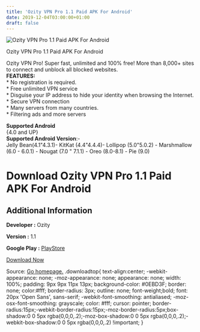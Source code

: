 ```yaml
---
title: 'Ozity VPN Pro 1.1 Paid APK For Android'
date: 2019-12-04T03:00:00+01:00
draft: false
---
```


![Ozity VPN Pro 1.1 Paid APK For Android](https://i1.wp.com/apkhome.net/wp-content/uploads/2019/12/Ozity-VPN-Pro-1.1-Paid.png "Ozity VPN Pro 1.1 Paid APK For Android")

  

Ozity VPN Pro 1.1 Paid APK For Android

Ozity VPN Pro! Super fast, unlimited and 100% free! More than 8,000+ sites to connect and unblock all blocked websites.  
**FEATURES:**  
\* No registration is required.  
\* Free unlimited VPN service  
\* Disguise your IP address to hide your identity when browsing the Internet.  
\* Secure VPN connection  
\* Many servers from many countries.  
\* Filtering ads and more servers

**Supported Android**  
{4.0 and UP}  
**Supported Android Version**:-  
Jelly Bean(4.1"4.3.1)- KitKat (4.4"4.4.4)- Lollipop (5.0"5.0.2) - Marshmallow (6.0 - 6.0.1) - Nougat (7.0 " 7.1.1) - Oreo (8.0-8.1) - Pie (9.0)

Download Ozity VPN Pro 1.1 Paid APK For Android
===============================================

Additional Information
----------------------

**Developer :** Ozity

**Version :** 1.1

**Google Play :** [PlayStore](https://play.google.com/store/apps/details?id=com.ozity.vpn.pro)

  

[Download Now](https://store4app.co/post/ozity-vpn-pro-1-1-paid-apk-for-android_1575391940)

  
Source: [Go homepage.](https://store4app.co/post/ozity-vpn-pro-1-1-paid-apk-for-android_1575391940) .downloadtop{ text-align:center; -webkit-appearance: none; -moz-appearance: none; appearance: none; width: 100%; padding: 9px 9px 11px 13px; background-color: #0EBD3F; border: none; color:#fff; border-radius: 3px; outline: none; font-weight;bold; font: 20px 'Open Sans', sans-serif; -webkit-font-smoothing: antialiased; -moz-osx-font-smoothing: grayscale; color: #fff; cursor: pointer; border-radius:15px;-webkit-border-radius:15px;-moz-border-radius:5px;box-shadow:0 0 5px rgba(0,0,0,.2);-moz-box-shadow:0 0 5px rgba(0,0,0,.2);-webkit-box-shadow:0 0 5px rgba(0,0,0,.2) !important; }